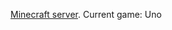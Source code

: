 [Minecraft server](MCUnoGame.aternos.me). Current game: Uno


<!-- ```markdown
<!--Syntax highlighted code block
<!--
# Header 1
## Header 2
### Header 3
<!--
- Bulleted
- List
<!--
1. Numbered
2. List
<!--
**Bold** and _Italic_ and `Code` text
<!--
[Link](url) and ![Image](src)
```--> 
